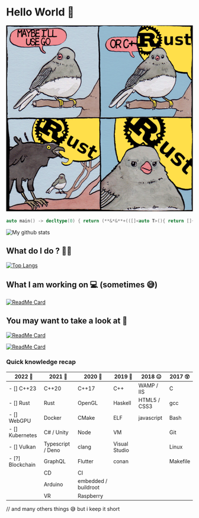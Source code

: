 # Hello World 👋

![__](img/dg0m3slfqez51.png?raw=true)

```cpp
auto main() -> decltype(0) { return (**&*&**+(([]<auto T>(){ return []{ return T; }; }).operator()<1 << 0>()))(); }
```

![My github stats](https://github-readme-stats.vercel.app/api?username=Mathieu-Lala&show_icons=true)

## What do I do ? 🧑‍🔬

[![Top Langs](https://github-readme-stats.vercel.app/api/top-langs/?username=Mathieu-Lala)](https://github.com/anuraghazra/github-readme-stats)

## What I am working on 💻 (sometimes 😅)

[![ReadMe Card](https://github-readme-stats.vercel.app/api/pin/?username=Mathieu-Lala&repo=Kawaii_Engine)](https://github.com/Mathieu-Lala/Kawaii_Engine)

## You may want to take a look at 👀

[![ReadMe Card](https://github-readme-stats.vercel.app/api/pin/?username=Mathieu-Lala&repo=game_project)](https://github.com/Mathieu-Lala/game_project)

[![ReadMe Card](https://github-readme-stats.vercel.app/api/pin/?username=Mathieu-Lala&repo=workshop_cpp_templated_meta-prog)](https://github.com/Mathieu-Lala/workshop_cpp_templated_meta-prog)

### Quick knowledge recap

| **2022** 🤯      | **2021** 🤩       | **2020** 🤗          | **2019** 🤔   | **2018** 😑  | **2017** 😵 |
| ---------------- | ----------------- | -------------------- | ------------- | ------------ | ----------- |
| - [] C++23       | C++20             | C++17                | C++           | WAMP / IIS   | C           |
| - [] Rust        | Rust              | OpenGL               | Haskell       | HTML5 / CSS3 | gcc         |
| - [] WebGPU      | Docker            | CMake                | ELF           | javascript   | Bash        |
| - [] Kubernetes  | C# / Unity        | Node                 | VM            |              | Git         |
| - [] Vulkan      | Typescript / Deno | clang                | Visual Studio |              | Linux       |
| - [?] Blockchain | GraphQL           | Flutter              | conan         |              | Makefile    |
|                  | CD                | CI                   |
|                  | Arduino           | embedded / buildroot |
|                  | VR                | Raspberry            |

// and many others things 😅 but i keep it short
